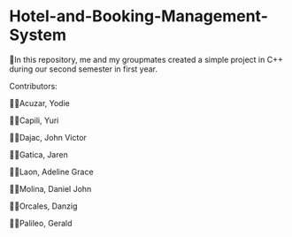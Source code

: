 # Hotel-and-Booking-Management-System
🚀In this repository, me and my groupmates created a simple project in C++ during our second semester in first year.


Contributors: 

👨‍💻Acuzar, Yodie

👨‍💻Capili, Yuri

👨‍💻Dajac, John Victor

👨‍💻Gatica, Jaren

👩‍💻Laon, Adeline Grace

👨‍💻Molina, Daniel John

👨‍💻Orcales, Danzig

👨‍💻Palileo, Gerald
